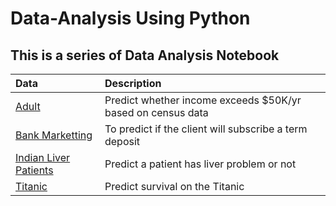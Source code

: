 # Data-Analysis Using Python

## This is a series of Data Analysis Notebook


| Data | Description|
|:-----|:----------|
| [Adult](https://github.com/skj092/Adult)|Predict whether income exceeds $50K/yr based on census data|
|[Bank Marketting](https://github.com/skj092/Bank_Marketting)|To predict if the client will subscribe a term deposit|
|[Indian Liver Patients](https://github.com/skj092/ILDP)|Predict a patient has liver problem or not|
|[Titanic](https://github.com/skj092/Titanic_Data_Analysis)|Predict survival on the Titanic|
